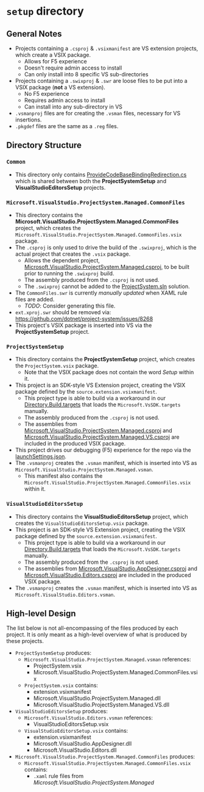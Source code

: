 # `setup` directory
## General Notes
- Projects containing a `.csproj` & `.vsixmanifest` are VS extension projects, which create a VSIX package.
  - Allows for F5 experience
  - Doesn't require admin access to install
  - Can only install into 8 specific VS sub-directories
- Projects containing a `.swixproj` & `.swr` are loose files to be put into a VSIX package (**not** a VS extension).
  - No F5 experience
  - Requires admin access to install
  - Can install into any sub-directory in VS
- `.vsmanproj` files are for creating the `.vsman` files, necessary for VS insertions.
- `.pkgdef` files are the same as a `.reg` files.

## Directory Structure
### `Common`
- This directory only contains [ProvideCodeBaseBindingRedirection.cs](Common\ProvideCodeBaseBindingRedirection.cs) which is shared between both the **ProjectSystemSetup** and **VisualStudioEditorsSetup** projects.

### `Microsoft.VisualStudio.ProjectSystem.Managed.CommonFiles`
- This directory contains the **Microsoft.VisualStudio.ProjectSystem.Managed.CommonFiles** project, which creates the `Microsoft.VisualStudio.ProjectSystem.Managed.CommonFiles.vsix` package.
- The `.csproj` is only used to drive the build of the `.swixproj`, which is the actual project that creates the `.vsix` package.
  - Allows the dependent project, [Microsoft.VisualStudio.ProjectSystem.Managed.csproj](..\src\Microsoft.VisualStudio.ProjectSystem.Managed\Microsoft.VisualStudio.ProjectSystem.Managed.csproj), to be built prior to running the `.swixproj` build.
  - The assembly produced from the `.csproj` is not used.
  - The `.swixproj` cannot be added to the [ProjectSystem.sln](..\ProjectSystem.sln) solution.
- The `CommonFiles.swr` is currently *manually updated* when XAML rule files are added.
  - *TODO*: Consider generating this file.
- `ext.xproj.swr` should be removed via: https://github.com/dotnet/project-system/issues/8268
- This project's VSIX package is inserted into VS via the **ProjectSystemSetup** project.

### `ProjectSystemSetup`
- This directory contains the **ProjectSystemSetup** project, which creates the `ProjectSystem.vsix` package.
  - Note that the VSIX package does not contain the word *Setup* within it.
- This project is an SDK-style VS Extension project, creating the VSIX package defined by the `source.extension.vsixmanifest`.
  - This project type is able to build via a workaround in our [Directory.Build.targets](..\Directory.Build.targets) that loads the `Microsoft.VsSDK.targets` manually.
  - The assembly produced from the `.csproj` is not used.
  - The assemblies from [Microsoft.VisualStudio.ProjectSystem.Managed.csproj](..\src\Microsoft.VisualStudio.ProjectSystem.Managed\Microsoft.VisualStudio.ProjectSystem.Managed.csproj) and [Microsoft.VisualStudio.ProjectSystem.Managed.VS.csproj](..\src\Microsoft.VisualStudio.ProjectSystem.Managed.VS\Microsoft.VisualStudio.ProjectSystem.Managed.VS.csproj) are included in the produced VSIX package.
- This project drives our debugging (F5) experience for the repo via the [launchSettings.json](ProjectSystemSetup\Properties\launchSettings.json).
- The `.vsmanproj` creates the `.vsman` manifest, which is inserted into VS as `Microsoft.VisualStudio.ProjectSystem.Managed.vsman`.
  - This manifest also contains the `Microsoft.VisualStudio.ProjectSystem.Managed.CommonFiles.vsix` within it.

### `VisualStudioEditorsSetup`
- This directory contains the **VisualStudioEditorsSetup** project, which creates the `VisualStudioEditorsSetup.vsix` package.
- This project is an SDK-style VS Extension project, creating the VSIX package defined by the `source.extension.vsixmanifest`.
  - This project type is able to build via a workaround in our [Directory.Build.targets](..\Directory.Build.targets) that loads the `Microsoft.VsSDK.targets` manually.
  - The assembly produced from the `.csproj` is not used.
  - The assemblies from [Microsoft.VisualStudio.AppDesigner.csproj](..\src\Microsoft.VisualStudio.AppDesigner\Microsoft.VisualStudio.AppDesigner.csproj) and [Microsoft.VisualStudio.Editors.csproj](..\src\Microsoft.VisualStudio.Editors\Microsoft.VisualStudio.Editors.csproj) are included in the produced VSIX package.
- The `.vsmanproj` creates the `.vsman` manifest, which is inserted into VS as `Microsoft.VisualStudio.Editors.vsman`.

## High-level Design
The list below is not all-encompassing of the files produced by each project. It is only meant as a high-level overview of what is produced by these projects.

- `ProjectSystemSetup` produces:
  - `Microsoft.VisualStudio.ProjectSystem.Managed.vsman` references:
    - ProjectSystem.vsix
    - Microsoft.VisualStudio.ProjectSystem.Managed.CommonFiles.vsix
  - `ProjectSystem.vsix` contains:
    - extension.vsixmanifest
    - Microsoft.VisualStudio.ProjectSystem.Managed.dll
    - Microsoft.VisualStudio.ProjectSystem.Managed.VS.dll
- `VisualStudioEditorsSetup` produces:
  - `Microsoft.VisualStudio.Editors.vsman` references:
    - VisualStudioEditorsSetup.vsix
  - `VisualStudioEditorsSetup.vsix` contains:
    - extension.vsixmanifest
    - Microsoft.VisualStudio.AppDesigner.dll
    - Microsoft.VisualStudio.Editors.dll
- `Microsoft.VisualStudio.ProjectSystem.Managed.CommonFiles` produces:
  - `Microsoft.VisualStudio.ProjectSystem.Managed.CommonFiles.vsix` contains:
    - `.xaml` rule files from *Microsoft.VisualStudio.ProjectSystem.Managed*